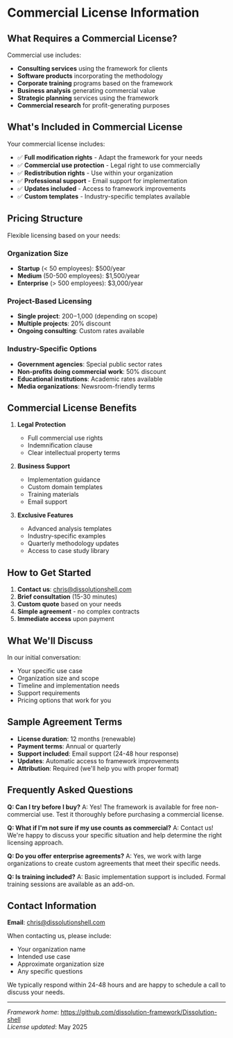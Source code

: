 # Commercial License Information

## What Requires a Commercial License?

Commercial use includes:
- **Consulting services** using the framework for clients
- **Software products** incorporating the methodology
- **Corporate training** programs based on the framework
- **Business analysis** generating commercial value
- **Strategic planning** services using the framework
- **Commercial research** for profit-generating purposes

## What's Included in Commercial License

Your commercial license includes:
- ✅ **Full modification rights** - Adapt the framework for your needs
- ✅ **Commercial use protection** - Legal right to use commercially
- ✅ **Redistribution rights** - Use within your organization
- ✅ **Professional support** - Email support for implementation
- ✅ **Updates included** - Access to framework improvements
- ✅ **Custom templates** - Industry-specific templates available

## Pricing Structure

Flexible licensing based on your needs:

### Organization Size
- **Startup** (< 50 employees): $500/year
- **Medium** (50-500 employees): $1,500/year  
- **Enterprise** (> 500 employees): $3,000/year

### Project-Based Licensing
- **Single project**: $200-$1,000 (depending on scope)
- **Multiple projects**: 20% discount
- **Ongoing consulting**: Custom rates available

### Industry-Specific Options
- **Government agencies**: Special public sector rates
- **Non-profits doing commercial work**: 50% discount
- **Educational institutions**: Academic rates available
- **Media organizations**: Newsroom-friendly terms

## Commercial License Benefits

1. **Legal Protection**
   - Full commercial use rights
   - Indemnification clause
   - Clear intellectual property terms

2. **Business Support**
   - Implementation guidance
   - Custom domain templates
   - Training materials
   - Email support

3. **Exclusive Features**
   - Advanced analysis templates
   - Industry-specific examples
   - Quarterly methodology updates
   - Access to case study library

## How to Get Started

1. **Contact us**: chris@dissolutionshell.com
2. **Brief consultation** (15-30 minutes)
3. **Custom quote** based on your needs
4. **Simple agreement** - no complex contracts
5. **Immediate access** upon payment

## What We'll Discuss

In our initial conversation:
- Your specific use case
- Organization size and scope
- Timeline and implementation needs
- Support requirements
- Pricing options that work for you

## Sample Agreement Terms

- **License duration**: 12 months (renewable)
- **Payment terms**: Annual or quarterly
- **Support included**: Email support (24-48 hour response)
- **Updates**: Automatic access to framework improvements
- **Attribution**: Required (we'll help you with proper format)

## Frequently Asked Questions

**Q: Can I try before I buy?**
A: Yes! The framework is available for free non-commercial use. Test it thoroughly before purchasing a commercial license.

**Q: What if I'm not sure if my use counts as commercial?**
A: Contact us! We're happy to discuss your specific situation and help determine the right licensing approach.

**Q: Do you offer enterprise agreements?**
A: Yes, we work with large organizations to create custom agreements that meet their specific needs.

**Q: Is training included?**
A: Basic implementation support is included. Formal training sessions are available as an add-on.

## Contact Information

**Email**: chris@dissolutionshell.com

When contacting us, please include:
- Your organization name
- Intended use case
- Approximate organization size
- Any specific questions

We typically respond within 24-48 hours and are happy to schedule a call to discuss your needs.

---

*Framework home*: https://github.com/dissolution-framework/Dissolution-shell  
*License updated*: May 2025
